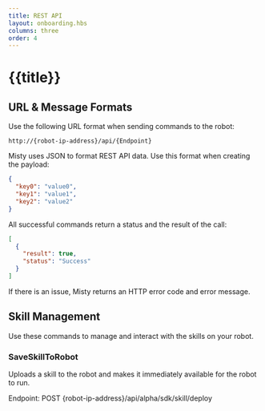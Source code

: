 ```yaml
---
title: REST API
layout: onboarding.hbs
columns: three
order: 4
---
```


# {{title}}

## URL & Message Formats

Use the following URL format when sending commands to the robot:
```markup
http://{robot-ip-address}/api/{Endpoint}
```
Misty uses JSON to format REST API data. Use this format when creating the payload:
```json
{
  "key0": "value0",
  "key1": "value1",
  "key2": "value2"
}
```
All successful commands return a status and the result of the call:
```json
[
  {
    "result": true,
    "status": "Success"
  }
]
```
If there is an issue, Misty returns an HTTP error code and error message.

## Skill Management

Use these commands to manage and interact with the skills on your robot. 

### SaveSkillToRobot
Uploads a skill to the robot and makes it immediately available for the robot to run.

Endpoint: POST {robot-ip-address}/api/alpha/sdk/skill/deploy
